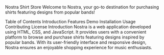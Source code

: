 Nostra Shirt Store
Welcome to Nostra, your go-to destination for purchasing shirts featuring designs from popular bands!


Table of Contents
Introduction
Features
Demo
Installation
Usage
Contributing
License
Introduction
Nostra is a web application developed using HTML, CSS, and JavaScript. It provides users with a convenient platform to browse and purchase shirts featuring designs inspired by popular bands. With its user-friendly interface and responsive design, Nostra ensures an enjoyable shopping experience for music enthusiasts.
